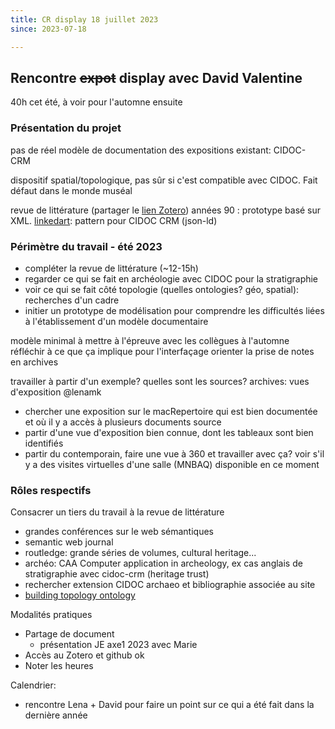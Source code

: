 ```yaml
---
title: CR display 18 juillet 2023
since: 2023-07-18

---
```


## Rencontre ~~expot~~ display avec David Valentine

40h cet été, à voir pour l'automne ensuite

### Présentation du projet

pas de réel modèle de documentation des expositions
existant: CIDOC-CRM

dispositif spatial/topologique, pas sûr si c'est compatible avec CIDOC. Fait défaut dans le monde muséal

revue de littérature (partager le [lien Zotero](https://www.zotero.org/groups/2480242/ouvroir/collections/ASCZR3EC))
années 90 : prototype basé sur XML.
[linkedart](https://linked.art/): pattern pour CIDOC CRM (json-ld)


###  Périmètre du travail - été 2023

- compléter la revue de littérature (~12-15h)
- regarder ce qui se fait en archéologie avec CIDOC pour la stratigraphie
- voir ce qui se fait côté topologie (quelles ontologies? géo, spatial): recherches d'un cadre 
- initier un prototype de modélisation pour comprendre les difficultés liées à l'établissement d'un modèle documentaire

modèle minimal à mettre à l'épreuve avec les collègues à l'automne
réfléchir à ce que ça implique pour l'interfaçage
orienter la prise de notes en archives

travailler à partir d'un exemple?
quelles sont les sources? archives: vues d'exposition
@lenamk 

- chercher une exposition sur le macRepertoire qui est bien documentée et où il y a accès à plusieurs documents source
- partir d'une vue d'exposition bien connue, dont les tableaux sont bien identifiés
- partir du contemporain, faire une vue à 360 et travailler avec ça? voir s'il y a des visites virtuelles d'une salle (MNBAQ) disponible en ce moment


### Rôles respectifs

Consacrer un tiers du travail à la revue de littérature

- grandes conférences sur le web sémantiques
- semantic web journal
- routledge: grande séries de volumes, cultural heritage...
- archéo: CAA Computer application in archeology, ex cas anglais de stratigraphie avec cidoc-crm (heritage trust)
- rechercher extension CIDOC archaeo et bibliographie associée au site
- [building topology ontology](https://w3c-lbd-cg.github.io/bot/)


Modalités pratiques

- Partage de document
  - présentation JE axe1 2023 avec Marie
- Accès au Zotero et github ok
- Noter les heures

Calendrier: 

- rencontre Lena + David pour faire un point sur ce qui a été fait dans la dernière année


